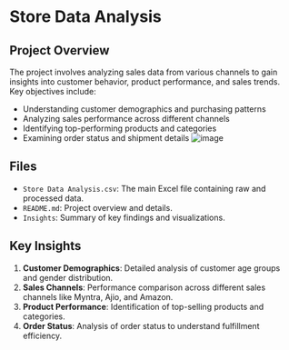 # Store Data Analysis
## Project Overview

The project involves analyzing sales data from various channels to gain insights into customer behavior, product performance, and sales trends. Key objectives include:

- Understanding customer demographics and purchasing patterns
- Analyzing sales performance across different channels
- Identifying top-performing products and categories
- Examining order status and shipment details
![image](https://github.com/user-attachments/assets/7092dad8-bd36-4554-98e4-3218e11c19e1)

## Files

- `Store Data Analysis.csv`: The main Excel file containing raw and processed data.
- `README.md`: Project overview and details.
- `Insights`: Summary of key findings and visualizations.

## Key Insights

1. **Customer Demographics**: Detailed analysis of customer age groups and gender distribution.
2. **Sales Channels**: Performance comparison across different sales channels like Myntra, Ajio, and Amazon.
3. **Product Performance**: Identification of top-selling products and categories.
4. **Order Status**: Analysis of order status to understand fulfillment efficiency.

